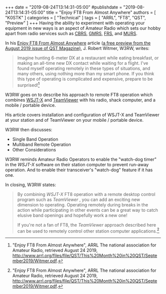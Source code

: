 +++
date = "2019-08-24T13:14:31-05:00"
#publishdate = "2019-08-24T13:14:31-05:00"
title = "Enjoy FT8 From Almost Anywhere"
authors = [ "K0STK" ]
categories = [ "Technical" ]
tags = [ "ARRL", "FT8", "QST", "Preview" ]
+++
Having the ability to experiment with operating your equipment in new
ways is an aspect of Amateur Radio which sets our hobby apart from
radio services such as
[CBRS](https://www.fcc.gov/wireless/bureau-divisions/mobility-division/citizens-band-radio-service-cbrs),
[GMRS](https://www.fcc.gov/general-mobile-radio-service-gmrs),
[FRS](https://www.fcc.gov/wireless/bureau-divisions/mobility-division/family-radio-service-frs),
and [MURS](https://www.fcc.gov/wireless/bureau-divisions/mobility-division/multi-use-radio-service-murs).

In his 
[Enjoy FT8 From Almost Anywhere](http://www.arrl.org/files/file/QST/This%20Month%20in%20QST/September2019/Witmer.pdf)
article ([a free preview from the August 2019 issue of QST Magazine)](http://www.arrl.org/this-month-in-qst),
J. Robert Witmer, W3RW, writes:

>Imagine hunting 6-meter DX at a restaurant while eating breakfast, or
>making an all-time new DX contact while waiting for a flight. I've
>found myself operating remotely in these types of situations, and many
>others, using nothing more than my smart phone. If you think this type
>of operating is complicated and expensive, prepare to be surprised![^1]

<!--more-->

W3RW goes on to describe his approach to remote FT8 operation which
combines [WSJT-X](https://physics.princeton.edu/pulsar/k1jt/wsjtx.html)
and [TeamViewer](https://www.teamviewer.com/en-us/) with his radio, shack
computer, and a mobile / portable device.

His article covers installation and configuration of WSJT-X and
TeamViewer at your station and of TeamViewer on your mobile / portable
device. 

W3RW then discusses:

* Single Band Operation
* Multiband Remote Operation
* Other Considerations

W3RW reminds Amateur Radio Operators to enable the "watch-dog timer"
in the *WSJT-X* software on their station computer to prevent run-away
operation. And to enable their transceiver's "watch-dog" feature if it
has one.

In closing, W3RW states:

>By combining *WSJT-X* FT8 operation with a remote desktop control
>program such as *TeamViewer* , you can add an exciting new dimension
>to operating. Operating remotely during breaks in the action while
>participating in other events can be a great way to catch elusive band
>openings and hopefully work a new one!
>
>If you're not a fan of FT8, the *TeamViewer* approach described
>here can be used to remotely control other station computer
>applications.[^1]

[^1]: "Enjoy FT8 From Almost Anywhere", ARRL The national association for Amateur Radio, retrieved August 24 2019, http://www.arrl.org/files/file/QST/This%20Month%20in%20QST/September2019/Witmer.pdf.
